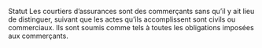 Statut
Les courtiers d’assurances sont des commerçants sans qu’il y ait lieu de distinguer, suivant que les actes qu’ils accomplissent sont civils ou commerciaux.
Ils sont soumis comme tels à toutes les obligations imposées aux commerçants.